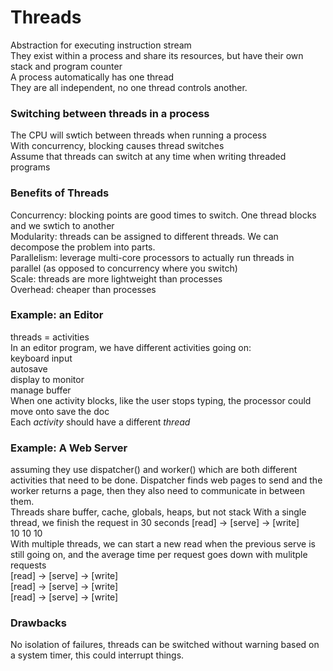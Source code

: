 # Threads
Abstraction for executing instruction stream  
They exist within a process and share its resources, but have their own stack and program counter  
A process automatically has one thread  
They are all independent, no one thread controls another. 

### Switching between threads in a process
The CPU will swtich between threads when running a process  
With concurrency, blocking causes thread switches  
Assume that threads can switch at any time when writing threaded programs

### Benefits of Threads
Concurrency: blocking points are good times to switch. One thread blocks and we swtich to another  
Modularity: threads can be assigned to different threads. We can decompose the problem into parts.  
Parallelism: leverage multi-core processors to actually run threads in parallel (as opposed to concurrency where you switch)  
Scale: threads are more lightweight than processes  
Overhead: cheaper than processes  

### Example: an Editor
threads = activities  
In an editor program, we have different activities going on:  
keyboard input  
autosave  
display to monitor  
manage buffer  
When one activity blocks, like the user stops typing, the processor could move onto save the doc  
Each *activity* should have a different *thread*

### Example: A Web Server
assuming they use dispatcher() and worker() which are both different activities that need to be done. Dispatcher finds web pages to send and the worker returns a page, then they also need to communicate in between them.  
Threads share buffer, cache, globals, heaps, but not stack
With a single thread, we finish the request in 30 seconds
[read] -> [serve] -> [write]  
  10         10         10    
With multiple threads, we can start a new read when the previous serve is still going on, and the average time per request goes down with mulitple requests  
[read] -> [serve] -> [write]  
          [read] ->  [serve] -> [write]  
                     [read] -> [serve] -> [write]  

### Drawbacks
No isolation of failures, threads can be switched without warning based on a system timer, this could interrupt things. 
